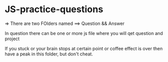 # JS-practice-questions

=> There are two FOlders named ==> Question && Answer

In question there can be one or more js file where you will qet question and project 

If you stuck or your brain stops at certain point or coffee effect is over then have a peak 
in this folder, but don't cheat. 

